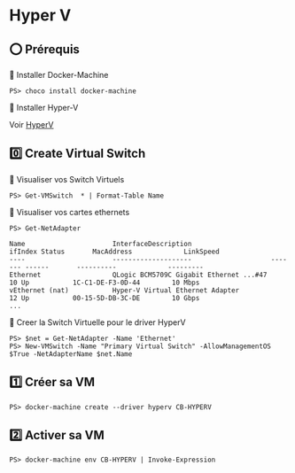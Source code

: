 # Hyper V


## :o: Prérequis

:pushpin: Installer Docker-Machine

```
PS> choco install docker-machine
```

:pushpin: Installer Hyper-V

Voir [HyperV](../H.HyperV)


## :zero: Create Virtual Switch


:pushpin: Visualiser vos Switch Virtuels

```
PS> Get-VMSwitch  * | Format-Table Name
```

:pushpin: Visualiser vos cartes ethernets

```
PS> Get-NetAdapter

Name                      InterfaceDescription                    ifIndex Status       MacAddress             LinkSpeed
----                      --------------------                    ------- ------       ----------             ---------
Ethernet                  QLogic BCM5709C Gigabit Ethernet ...#47      10 Up           1C-C1-DE-F3-0D-44        10 Mbps
vEthernet (nat)           Hyper-V Virtual Ethernet Adapter             12 Up           00-15-5D-DB-3C-DE        10 Gbps
...
```

:pushpin: Creer la Switch Virtuelle pour le driver HyperV

```
PS> $net = Get-NetAdapter -Name 'Ethernet'
PS> New-VMSwitch -Name "Primary Virtual Switch" -AllowManagementOS $True -NetAdapterName $net.Name
```

## :one: Créer sa VM


```
PS> docker-machine create --driver hyperv CB-HYPERV
```


## :two: Activer sa VM

```
PS> docker-machine env CB-HYPERV | Invoke-Expression
```
